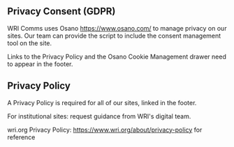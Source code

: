 Privacy Consent (GDPR)
----------------------
WRI Comms uses Osano https://www.osano.com/ to manage privacy on our sites. Our team can provide the script to include the consent management tool on the site.

Links to the Privacy Policy and the Osano Cookie Management drawer need to appear in the footer.  

Privacy Policy
--------------

A Privacy Policy is required for all of our sites, linked in the footer.

For institutional sites: request guidance from WRI's digital team. 

wri.org Privacy Policy: https://www.wri.org/about/privacy-policy for reference
